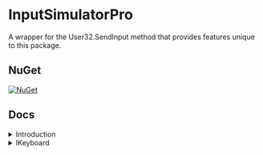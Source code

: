 # InputSimulatorPro

A wrapper for the User32.SendInput method that provides features unique to this package.

## NuGet

[![NuGet](https://img.shields.io/nuget/dt/InputSimulatorPro.svg?style=flat&label=InputSimulatorPro&logo=nuget&color=#6A994E)](https://www.nuget.org/packages/InputSimulatorPro/)

## Docs

<details>
  <summary>Introduction</summary>
  
  The main class of this package is `InputSimulator`. It holds references to `IKeyboard`,`IMouse`,`IDebugger` and `IKeyStateGrabber`. Those hold the main features of the package.
</details>

<details>
  <summary>IKeyboard</summary>
  
  `IKeyboard` (or int the `InputSimulator`-class a `Keyboard`-instance) holds methods for keyboard related input simulations;

  __KeyDown:__
  ```
  public void KeyDown(VirtualKeyShort keyShort)
  ```
  Takes in a `VirtualKeyShort` representing the key you want to simulate the KeyDown input for.
</details>
